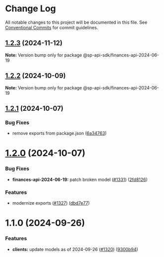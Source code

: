 # Change Log

All notable changes to this project will be documented in this file.
See [Conventional Commits](https://conventionalcommits.org) for commit guidelines.

## [1.2.3](https://github.com/bizon/selling-partner-api-sdk/compare/@sp-api-sdk/finances-api-2024-06-19@1.2.2...@sp-api-sdk/finances-api-2024-06-19@1.2.3) (2024-11-12)

**Note:** Version bump only for package @sp-api-sdk/finances-api-2024-06-19

## [1.2.2](https://github.com/bizon/selling-partner-api-sdk/compare/@sp-api-sdk/finances-api-2024-06-19@1.2.1...@sp-api-sdk/finances-api-2024-06-19@1.2.2) (2024-10-09)

**Note:** Version bump only for package @sp-api-sdk/finances-api-2024-06-19

## [1.2.1](https://github.com/bizon/selling-partner-api-sdk/compare/@sp-api-sdk/finances-api-2024-06-19@1.2.0...@sp-api-sdk/finances-api-2024-06-19@1.2.1) (2024-10-07)

### Bug Fixes

* remove exports from package.json ([6a34763](https://github.com/bizon/selling-partner-api-sdk/commit/6a347634f8089f511a393ad481a93796431e8947))

# [1.2.0](https://github.com/bizon/selling-partner-api-sdk/compare/@sp-api-sdk/finances-api-2024-06-19@1.1.0...@sp-api-sdk/finances-api-2024-06-19@1.2.0) (2024-10-07)

### Bug Fixes

* **finances-api-2024-06-19:** patch broken model ([#1331](https://github.com/bizon/selling-partner-api-sdk/issues/1331)) ([2fd8126](https://github.com/bizon/selling-partner-api-sdk/commit/2fd8126e9d753344fbf2c3c7376dcc16e124f720))

### Features

* modernize exports ([#1327](https://github.com/bizon/selling-partner-api-sdk/issues/1327)) ([dbd7e77](https://github.com/bizon/selling-partner-api-sdk/commit/dbd7e77ebe5d64131a46671df332fdf66f8b0e0c))

# 1.1.0 (2024-09-26)

### Features

* **clients:** update models as of 2024-09-26 ([#1320](https://github.com/bizon/selling-partner-api-sdk/issues/1320)) ([9300b94](https://github.com/bizon/selling-partner-api-sdk/commit/9300b94c17df12d40a99b754d69408b52bfd7e58))
